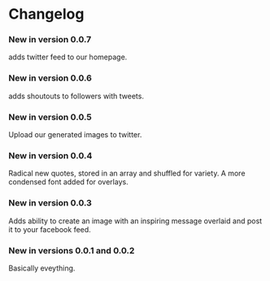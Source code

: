 # Changelog

### New in version 0.0.7
adds twitter feed to our homepage.

### New in version 0.0.6
adds shoutouts to followers with tweets.

### New in version 0.0.5
Upload our generated images to twitter.

### New in version 0.0.4
Radical new quotes, stored in an array and shuffled for variety. A more condensed font added for overlays.

### New in version 0.0.3
Adds ability to create an image with an inspiring message overlaid and post it to your facebook feed.

### New in versions 0.0.1 and 0.0.2
Basically eveything.
